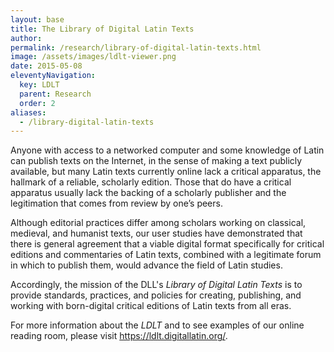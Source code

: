 ```yaml
---
layout: base
title: The Library of Digital Latin Texts
author:
permalink: /research/library-of-digital-latin-texts.html
image: /assets/images/ldlt-viewer.png
date: 2015-05-08
eleventyNavigation:
  key: LDLT
  parent: Research
  order: 2
aliases:
  - /library-digital-latin-texts
---
```


Anyone with access to a networked computer and some knowledge of Latin can publish texts on the Internet, in the sense of making a text publicly available, but many Latin texts currently online lack a critical apparatus, the hallmark of a reliable, scholarly edition. Those that do have a critical apparatus usually lack the backing of a scholarly publisher and the legitimation that comes from review by one’s peers.

Although editorial practices differ among scholars working on classical, medieval, and humanist texts, our user studies have demonstrated that there is general agreement that a viable digital format specifically for critical editions and commentaries of Latin texts, combined with a legitimate forum in which to publish them, would advance the field of Latin studies.

Accordingly, the mission of the DLL's _Library of Digital Latin Texts_ is to provide standards, practices, and policies for creating, publishing, and working with born-digital critical editions of Latin texts from all eras.

For more information about the _LDLT_ and to see examples of our online reading room, please visit <https://ldlt.digitallatin.org/>.
